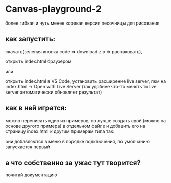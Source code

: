 # Canvas-playground-2
более гибкая и чуть менее корявая версия песочницы для рисования

## как запустить: 
скачать(зеленая кнопка code => download zip => распаковать), 

открыть index.html браузером 

или 

открыть index.html в VS Code, установить расширение live server, пкм на index.html -> Open with Live Server (так удобнее что-то менять тк live server автоматически обновляет результат)

## как в ней игратся:
можно переписать один из примеров, но лучше создать свой (можно на основе другого примера) в отдельном файле и добавить его на страницу index.html к другим примерам типа так: <script src="examples/мой пример.js"></script>

они добавляются в меню в порядке подключения, по умолчанию запускается первый

## а что собственно за ужас тут творится?
почитай документацию
  


